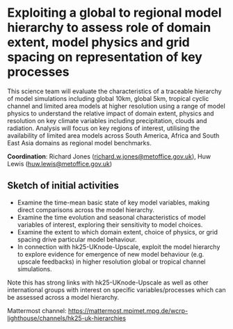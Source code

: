# Exploiting a global to regional model hierarchy to assess role of domain extent, model physics and grid spacing on representation of key processes 

This science team will evaluate the characteristics of a traceable hierarchy of model simulations including global 10km, global 5km, tropical cyclic channel and limited area models at higher resolution using a range of model physics to understand the relative impact of domain extent, physics and resolution on key climate variables including precipitation, clouds and radiation. Analysis will focus on key regions of interest, utilising the availability of limited area models across South America, Africa and South East Asia domains as regional model benchmarks.

**Coordination**: Richard Jones (richard.w.jones@metoffice.gov.uk), Huw Lewis (huw.lewis@metoffice.gov.uk)

## Sketch of initial activities

- Examine the time-mean basic state of key model variables, making direct comparisons across the model hierarchy.
- Examine the time evolution and seasonal characteristics of model variables of interest, exploring their sensitivity to model choices.
- Examine the extent to which domain extent, choice of physics, or grid spacing drive particular model behaviour.
- In connection with hk25-UKnode-Upscale, exploit the model hierarchy to explore evidence for emergence of new model behaviour (e.g. upscale feedbacks) in higher resolution global or tropical channel simulations. 

Note this has strong links with hk25-UKnode-Upscale as well as other international groups with interest on specific variables/processes which can be assessed across a model hierarchy.

Mattermost channel: https://mattermost.mpimet.mpg.de/wcrp-lighthouse/channels/hk25-uk-hierarchies
